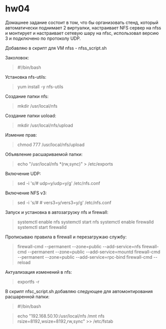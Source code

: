 # hw04

Домашнее задание состоит в том, что бы организовать стенд, который автоматически поднимает 2 виртуалки, настраивает NFS сервер на nfss и монтирует и настраивает сетевую шару на nfsc, использовал версию 3 и подключено по протоколу UDP.

Добавляю в скрипт для VM nfss - nfss_script.sh

Заколовок:
>#!/bin/bash 

Установка nfs-utils:
>yum install -y nfs-utils

Создание папки nfs:

>mkdir /usr/local/nfs

Создание папки uoload:
>mkdir /usr/local/nfs/upload

Измение прав:

>chmod 777 /usr/local/nfs/upload

Объявление расшариваемой папки:

>echo "/usr/local/nfs     *(rw,sync)" > /etc/exports

Включение UDP:
>sed -i 's/# udp=y/udp=y/g' /etc/nfs.conf

Включение NFS v3:
>sed -i 's/# # vers3=y/vers3=y/g' /etc/nfs.conf

Запуск и установка в автозагрузку nfs и firewall:
>systemctl enable nfs 
>systemctl start nfs
>systemctl enable firewalld
>systemctl start firewalld

Прописываю правила в firewall и перезагружаю службу:
>firewall-cmd --permanent --zone=public --add-service=nfs
>firewall-cmd --permanent --zone=public --add-service=mountd
>firewall-cmd --permanent --zone=public --add-service=rpc-bind
>firewall-cmd --reload

Актуализация изменений в nfs:
>exportfs -r


В скрипт nfsc_script.sh добавляю следующее для автомонтирования расшаренной папки:

>#!/bin/bash

>echo "192.168.50.10:/usr/local/nfs    /mnt   nfs    rsize=8192,wsize=8192,rw,sync" >> /etc/fstab
